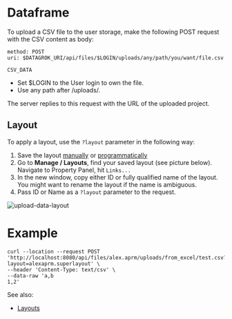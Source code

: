 <!-- TITLE: Upload data -->
<!-- SUBTITLE: -->

# Dataframe

To upload a CSV file to the user storage, make the following POST request with the CSV content as body:

```http request
method: POST
uri: $DATAGROK_URI/api/files/$LOGIN/uploads/any/path/you/want/file.csv

CSV_DATA
```

* Set $LOGIN to the User login to own the file.
* Use any path after /uploads/.

The server replies to this request with the URL of the uploaded project.

## Layout

To apply a layout, use the `?layout` parameter in the following way:

1. Save the layout [manually](../../datagrok/table-view.md) or [programmatically](layouts.md)
2. Go to **Manage / Layouts**, find your saved layout (see picture below). Navigate to Property Panel, hit `Links...`
3. In the new window, copy either ID or fully qualified name of the layout. You might want to rename the layout if the
   name is ambiguous.
4. Pass ID or Name as a `?layout` parameter to the request.

![upload-data-layout](upload-data-layout.png)

# Example

```curl
curl --location --request POST 'http://localhost:8080/api/files/alex.aprm/uploads/from_excel/test.csv?layout=alexaprm.superlayout' \
--header 'Content-Type: text/csv' \
--data-raw 'a,b
1,2'
```

See also:

* [Layouts](layouts.md)
